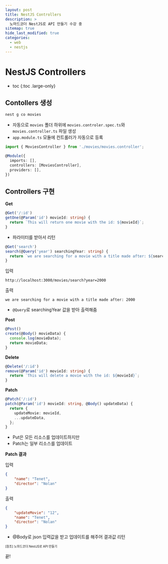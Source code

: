 ```yaml
---
layout: post
title: NestJS Controllers
description: >
  노마드코더 NestJS로 API 만들기 수강 중
sitemap: true
hide_last_modified: true
categories:
  - web
  - nestjs
---
```


# NestJS Controllers

- toc
{:toc .large-only}

## Contollers 생성

```cmd
nest g co movies
```

- 자동으로 `movies` 폴더 하위에 `movies.controler.spec.ts`와 `movies.controller.ts` 파일 생성
- `app.module.ts` 모듈에 컨트롤러가 자동으로 등록

```ts
import { MoviesController } from './movies/movies.controller';

@Module({
  imports: [],
  controllers: [MoviesController],
  providers: [],
})
```

## Controllers 구현

**Get**

```ts
@Get('/:id')
getOne(@Param('id') movieId: string) {
  return `This will return one movie with the id: ${movieId}`;
}
```

- 파라미터를 받아서 리턴

```ts
@Get('search')
search(@Query('year') searchingYear: string) {
  return `we are searching for a movie with a title made after: ${searchingYear}`;
}
```

입력

```
http://localhost:3000/movies/search?year=2000
```

출력

```
we are searching for a movie with a title made after: 2000
```

- `@Query`로 searchingYear 값을 받아 출력해줌 

**Post**

```ts
@Post()
create(@Body() movieData) {
  console.log(movieData);
  return movieData;
}
```

**Delete**

```ts
@Delete('/:id')
remove(@Param('id') movieId: string) {
  return `This will delete a movie with the id: ${movieId}`;
}
```

**Patch**

```ts
@Patch('/:id')
patch(@Param('id') movieId: string, @Body() updateData) {
  return {
    updateMovie: movieId,
    ...updateData,
  };
}
```

- Put은 모든 리소스를 업데이트하지만
- Patch는 일부 리소스를 업데이트

**Patch 결과**

입력

```json
{
	"name": "Tenet",
	"director": "Nolan"
}
```

출력

```json
{
	"updateMovie": "12",
	"name": "Tenet",
	"director": "Nolan"
}
```

- @Body로 json 입력값을 받고 업데이트를 해주어 결과값 리턴


<span style="font-size:70%">[참조] 노마드코더 NestJS로 API 만들기

끝!

